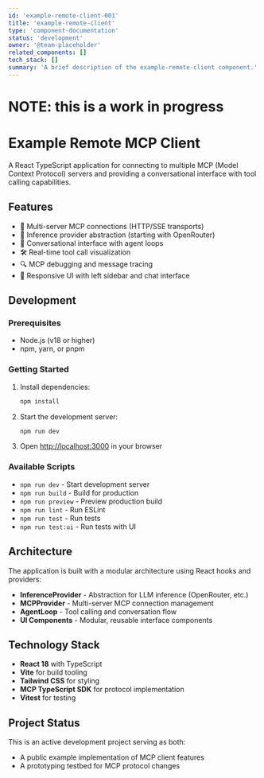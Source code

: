 ```yaml
---
id: 'example-remote-client-001'
title: 'example-remote-client'
type: 'component-documentation'
status: 'development'
owner: '@team-placeholder'
related_components: []
tech_stack: []
summary: 'A brief description of the example-remote-client component.'
---
```



# NOTE: this is a work in progress

# Example Remote MCP Client

A React TypeScript application for connecting to multiple MCP (Model Context Protocol) servers and providing a conversational interface with tool calling capabilities.

## Features

- 🔗 Multi-server MCP connections (HTTP/SSE transports)
- 🤖 Inference provider abstraction (starting with OpenRouter)
- 💬 Conversational interface with agent loops
- 🛠️ Real-time tool call visualization
- 🔍 MCP debugging and message tracing
- 📱 Responsive UI with left sidebar and chat interface

## Development

### Prerequisites

- Node.js (v18 or higher)
- npm, yarn, or pnpm

### Getting Started

1. Install dependencies:
   ```bash
   npm install
   ```

2. Start the development server:
   ```bash
   npm run dev
   ```

3. Open [http://localhost:3000](http://localhost:3000) in your browser

### Available Scripts

- `npm run dev` - Start development server
- `npm run build` - Build for production
- `npm run preview` - Preview production build
- `npm run lint` - Run ESLint
- `npm run test` - Run tests
- `npm run test:ui` - Run tests with UI

## Architecture

The application is built with a modular architecture using React hooks and providers:

- **InferenceProvider** - Abstraction for LLM inference (OpenRouter, etc.)
- **MCPProvider** - Multi-server MCP connection management
- **AgentLoop** - Tool calling and conversation flow
- **UI Components** - Modular, reusable interface components

## Technology Stack

- **React 18** with TypeScript
- **Vite** for build tooling
- **Tailwind CSS** for styling
- **MCP TypeScript SDK** for protocol implementation
- **Vitest** for testing

## Project Status

This is an active development project serving as both:
- A public example implementation of MCP client features
- A prototyping testbed for MCP protocol changes